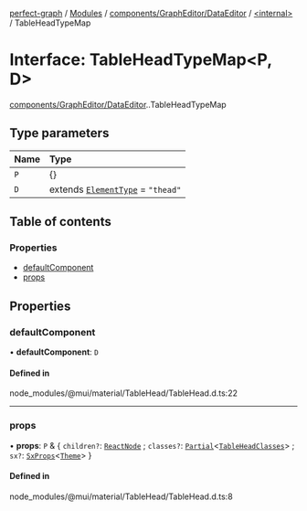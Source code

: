 [perfect-graph](../README.md) / [Modules](../modules.md) / [components/GraphEditor/DataEditor](../modules/components_GraphEditor_DataEditor.md) / [<internal\>](../modules/components_GraphEditor_DataEditor._internal_.md) / TableHeadTypeMap

# Interface: TableHeadTypeMap<P, D\>

[components/GraphEditor/DataEditor](../modules/components_GraphEditor_DataEditor.md).[<internal>](../modules/components_GraphEditor_DataEditor._internal_.md).TableHeadTypeMap

## Type parameters

| Name | Type |
| :------ | :------ |
| `P` | {} |
| `D` | extends [`ElementType`](../modules/components_GraphEditor_DataEditor._internal_.md#elementtype) = ``"thead"`` |

## Table of contents

### Properties

- [defaultComponent](components_GraphEditor_DataEditor._internal_.TableHeadTypeMap.md#defaultcomponent)
- [props](components_GraphEditor_DataEditor._internal_.TableHeadTypeMap.md#props)

## Properties

### defaultComponent

• **defaultComponent**: `D`

#### Defined in

node_modules/@mui/material/TableHead/TableHead.d.ts:22

___

### props

• **props**: `P` & { `children?`: [`ReactNode`](../modules/components_ClusterNodeContainer._internal_.md#reactnode) ; `classes?`: [`Partial`](../modules/components_ClusterNodeContainer._internal_.md#partial)<[`TableHeadClasses`](components_GraphEditor_DataEditor._internal_.TableHeadClasses.md)\> ; `sx?`: [`SxProps`](../modules/components_GraphEditor_DataEditor._internal_.md#sxprops)<[`Theme`](components_GraphEditor_DataEditor._internal_.Theme.md)\>  }

#### Defined in

node_modules/@mui/material/TableHead/TableHead.d.ts:8
